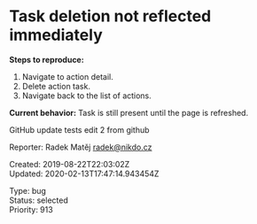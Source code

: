 # Task deletion not reflected immediately

**Steps to reproduce:**

1. Navigate to action detail.
2. Delete action task.
3. Navigate back to the list of actions.

**Current behavior:** Task is still present until the page is refreshed.

GitHub update tests
edit 2 from github

Reporter: Radek Matěj <radek@nikdo.cz>  

Created: 2019-08-22T22:03:02Z  
Updated: 2020-02-13T17:47:14.943454Z

Type: bug  
Status: selected  
Priority: 913
